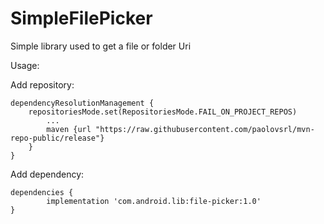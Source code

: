 # SimpleFilePicker
Simple library used to get a file or folder Uri


Usage:

Add repository:

    dependencyResolutionManagement {
        repositoriesMode.set(RepositoriesMode.FAIL_ON_PROJECT_REPOS)
            ...
            maven {url "https://raw.githubusercontent.com/paolovsrl/mvn-repo-public/release"}
        }
    }
  
  
  Add dependency:
  
  	dependencies {
	        implementation 'com.android.lib:file-picker:1.0'
	}
  
  
  
